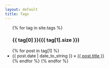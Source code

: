 ```yaml
---
layout: default
title: Tags
---
```

<ul class="posts">
{% for tag in site.tags %} <a name="{{ tag[0] }}"></a>
<h3>{{ tag[0] }}({{ tag[1].size }})</h3>
{% for post in tag[1] %}
<li><span>{{ post.date | date_to_string }}</span> &raquo; <a href="{{ post.url }}">{{ post.title }}</a></li>
{% endfor %}
{% endfor %}
</ul>

